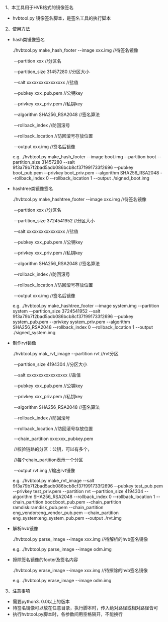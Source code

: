1、本工具用于HVB格式的镜像签名

 - hvbtool.py  镜像签名脚本，是签名工具的执行脚本

 

2、使用方法

 - hash类镜像签名

   ./hvbtool.py make_hash_footer --image xxx.img                             //待签名镜像

   ​                                                        --partition xxx                                 //分区名

   ​                                                        --partition_size 31457280             //分区大小

   ​                                                        --salt xxxxxxxxxxxxxxxx                //盐值

   ​                                                        --pubkey xxx_pub.pem                 //公钥key

   ​                                                        --privkey xxx_priv.pem                  //私钥key

   ​                                                        --algorithm SHA256_RSA2048     //签名算法

   ​                                                        --rollback_index                             //防回滚号

   ​                                                        --rollback_location                         //防回滚号存放位置

   ​                                                        --output xxx.img                            //签名后镜像

   e.g.    ./hvbtool.py make_hash_footer --image boot.img --partition boot --partition_size 31457280 --salt 9f3a79b7f2bad5adb086bcb8cf37f991733f2696 --pubkey boot_pub.pem --privkey boot_priv.pem --algorithm SHA256_RSA2048 --rollback_index 0 --rollback_location 1 --output ./signed_boot.img

 

 - hashtree类镜像签名

   ./hvbtool.py make_hashtree_footer --image xxx.img                       //待签名镜像

   ​                                                        --partition xxx                                  //分区名

   ​                                                        --partition_size 3724541952         //分区大小

   ​                                                        --salt xxxxxxxxxxxxxxxx                //盐值

   ​                                                        --pubkey xxx_pub.pem                 //公钥key

   ​                                                        --privkey xxx_priv.pem                  //私钥key

   ​                                                        --algorithm SHA256_RSA2048     //签名算法

   ​                                                        --rollback_index                             //防回滚号

   ​                                                        --rollback_location                         //防回滚号存放位置

   ​                                                        --output xxx.img                            //签名后镜像

   e.g.    ./hvbtool.py make_hashtree_footer --image system.img --partition system --partition_size 3724541952 --salt 9f3a79b7f2bad5adb086bcb8cf37f991733f2696 --pubkey system_pub.pem --privkey system_priv.pem --algorithm SHA256_RSA2048  --rollback_index 0 --rollback_location 1 --output ./signed_system.img

 

 - 制作rvt镜像

   ./hvbtool.py mak_rvt_image --partition rvt                                       //rvt分区

   ​                                                  --partition_size 4194304                    //分区大小

   ​                                                  --salt xxxxxxxxxxxxxxxxx                   //盐值

   ​                                                  --pubkey xxx_pub.pem                      //公钥key

   ​                                                  --privkey xxx_priv.pem                       //私钥key

   ​                                                  --algorithm SHA256_RSA2048           //签名算法

   ​                                                  --rollback_index                                   //防回滚号

   ​                                                  --rollback_location                              //防回滚号存放位置

   ​                                                  --chain_partition xxx:xxx_pubkey.pem

   ​                                                                                                                 //校验链路的分区：公钥，可以有多个，

   ​                                                                                                                 //每个chain_partition表示一个分区

   ​                                                  --output rvt.img                                   //输出rvt镜像

 

   e.g.    ./hvbtool.py make_rvt_image --salt 9f3a79b7f2bad5adb086bcb8cf37f991733f2696 --pubkey test_pub.pem --privkey test_priv.pem --partition rvt --partition_size 4194304 --algorithm SHA256_RSA2048 --rollback_index 0 --rollback_location 1 --chain_partition boot:boot_pub.pem --chain_partition ramdisk:ramdisk_pub.pem --chain_partition eng_vendor:eng_vendor_pub.pem  --chain_partition eng_system:eng_system_pub.pem --output ./rvt.img

 

 - 解析hvb镜像

   ./hvbtool.py parse_image --image xxx.img                  //待解析的hvb签名镜像

   e.g.    ./hvbtool.py parse_image --image odm.img

 

 - 擦除签名镜像的footer及签名内容

   ./hvbtool.py erase_image --image xxx.img                //待擦除的hvb签名镜像

   e.g.    ./hvbtool.py erase_image --image odm.img

3、注意事项

 - 需要python3. 0.0以上的版本
 - 待签名镜像可以放在任意目录，执行脚本时，传入绝对路径或相对路径皆可
 - 执行hvbtool.py脚本时，各参数间用空格隔开，不能换行
